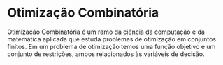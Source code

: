 # Otimização Combinatória

Otimização Combinatória é um ramo da ciência da computação e da matemática aplicada que estuda problemas de otimização em conjuntos finitos. Em um problema de otimização temos uma função objetivo e um conjunto de restrições, ambos relacionados às variáveis de decisão.


 



